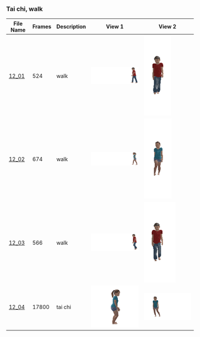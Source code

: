 ### Tai chi, walk
|File Name|Frames|Description|View 1|View 2|
|-|-|-|-|-|
|[12_01](https://github.com/Shriinivas/cmubvh/raw/main/Sequence-010-014/12/Data/12_01.zip)|524|walk|<img src="https://github.com/Shriinivas/cmubvhgifs/blob/main/Sequence-010-014/12/12_01_0.gif"/>|<img src="https://github.com/Shriinivas/cmubvhgifs/blob/main/Sequence-010-014/12/12_01_1.gif"/>|
|[12_02](https://github.com/Shriinivas/cmubvh/raw/main/Sequence-010-014/12/Data/12_02.zip)|674|walk|<img src="https://github.com/Shriinivas/cmubvhgifs/blob/main/Sequence-010-014/12/12_02_0.gif"/>|<img src="https://github.com/Shriinivas/cmubvhgifs/blob/main/Sequence-010-014/12/12_02_1.gif"/>|
|[12_03](https://github.com/Shriinivas/cmubvh/raw/main/Sequence-010-014/12/Data/12_03.zip)|566|walk|<img src="https://github.com/Shriinivas/cmubvhgifs/blob/main/Sequence-010-014/12/12_03_0.gif"/>|<img src="https://github.com/Shriinivas/cmubvhgifs/blob/main/Sequence-010-014/12/12_03_1.gif"/>|
|[12_04](https://github.com/Shriinivas/cmubvh/raw/main/Sequence-010-014/12/Data/12_04.zip)|17800|tai chi|<img src="https://github.com/Shriinivas/cmubvhgifs/blob/main/Sequence-010-014/12/12_04_0.gif"/>|<img src="https://github.com/Shriinivas/cmubvhgifs/blob/main/Sequence-010-014/12/12_04_1.gif"/>|
